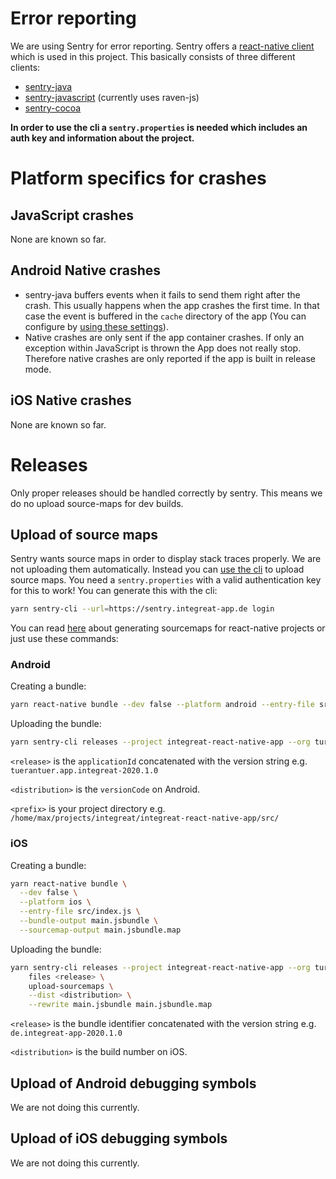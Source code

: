 # Error reporting

We are using Sentry for error reporting. Sentry offers a [react-native client](https://github.com/getsentry/react-native-sentry) which is used in this project. This basically consists of three different clients:
* [sentry-java](https://github.com/getsentry/sentry-java)
* [sentry-javascript](https://github.com/getsentry/sentry-javascript) (currently uses raven-js)
* [sentry-cocoa](https://github.com/getsentry/sentry-cocoa)

**In order to use the cli a `sentry.properties` is needed which includes an auth key and information about the project.**


# Platform specifics for crashes

## JavaScript crashes

None are known so far.

## Android Native crashes

* sentry-java buffers events when it fails to send them right after the crash. This usually happens when the app crashes the first time. In that case the event is buffered in the `cache` directory of the app (You can configure by [using these settings](https://docs.sentry.io/clients/java/config/#buffering-events-to-disk)).
* Native crashes are only sent if the app container crashes. If only an exception within JavaScript is thrown the App does not really stop. Therefore native crashes are only reported if the app is built in release mode.

## iOS Native crashes

None are known so far.

# Releases

Only proper releases should be handled correctly by sentry. This means we do no upload source-maps for dev builds.

## Upload of source maps

Sentry wants source maps in order to display stack traces properly. We are not uploading them automatically. Instead you can [use the cli](https://docs.sentry.io/platforms/javascript/sourcemaps/#uploading-source-maps-to-sentry) to upload source maps.
You need a `sentry.properties` with a valid authentication key for this to work!
You can generate this with the cli:
```bash
yarn sentry-cli --url=https://sentry.integreat-app.de login
```



You can read [here](https://docs.sentry.io/clients/react-native/sourcemaps/) about generating sourcemaps for react-native projects or just use these commands:

### Android

Creating a bundle:
```bash
yarn react-native bundle --dev false --platform android --entry-file src/index.js --bundle-output index.android.bundle --sourcemap-output index.android.bundle.map
```

Uploading the bundle:
```bash
yarn sentry-cli releases --project integreat-react-native-app --org tur-an-tur-digitalfabrik files <release> upload-sourcemaps --dist <distribution> --strip-prefix <prefix> --rewrite index.android.bundle index.android.bundle.map
```

`<release>` is the `applicationId` concatenated with the version string e.g. `tuerantuer.app.integreat-2020.1.0`

`<distribution>` is the `versionCode` on Android.

`<prefix>` is your project directory e.g. `/home/max/projects/integreat/integreat-react-native-app/src/`

### iOS

Creating a bundle:
```bash
yarn react-native bundle \
  --dev false \
  --platform ios \
  --entry-file src/index.js \
  --bundle-output main.jsbundle \
  --sourcemap-output main.jsbundle.map
```

Uploading the bundle:
```bash
yarn sentry-cli releases --project integreat-react-native-app --org tur-an-tur-digitalfabrik \
    files <release> \
    upload-sourcemaps \
    --dist <distribution> \
    --rewrite main.jsbundle main.jsbundle.map
```

`<release>` is the bundle identifier concatenated with the version string e.g. `de.integreat-app-2020.1.0`


`<distribution>` is the build number on iOS.

## Upload of Android debugging symbols

We are not doing this currently.

## Upload of iOS debugging symbols

We are not doing this currently.
